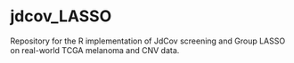 # jdcov_LASSO
Repository for the R implementation of JdCov screening and Group LASSO on real-world TCGA melanoma and CNV data.

